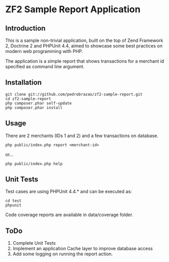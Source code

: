 ZF2 Sample Report Application
=============================

Introduction
------------
This is a sample non-trivial application, built on the top of Zend Framework 2, 
Doctrine 2 and PHPUnit 4.4, aimed to showcase some best practices on modern web
programming with PHP.

The application is a simple report that shows transactions for a merchant id 
specified as command line argument.

Installation
------------

    git clone git://github.com/pedrobrazao/zf2-sample-report.git
    cd zf2-sample-report
    php composer.phar self-update
    php composer.phar install

Usage
-----

There are 2 merchants (IDs 1 and 2) and a few transactions on database.

    php public/index.php report <merchant-id>

or...

    php public/index.php help

Unit Tests
----------

Test cases are using PHPUnit 4.4.* and can be executed as:

    cd test
    phpunit

Code coverage reports are available in data/coverage folder.

ToDo
----

1. Complete Unit Tests
2. Implement an application Cache layer to improve database access
3. Add some logging on running the report action.